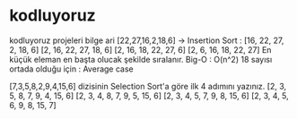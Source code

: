 # kodluyoruz
kodluyoruz projeleri bilge ari
[22,27,16,2,18,6] -> Insertion Sort : 
[16, 22, 27, 2, 18, 6]
[2, 16, 22, 27, 18, 6]
[2, 16, 18, 22, 27, 6]
[2, 6, 16, 18, 22, 27]
En küçük eleman en başta olucak şekilde sıralanır.
Big-O : O(n^2)
18 sayısı ortada olduğu için : Average case


[7,3,5,8,2,9,4,15,6] dizisinin Selection Sort'a göre ilk 4 adımını yazınız.
[2, 3, 5, 8, 7, 9, 4, 15, 6]
[2, 3, 4, 8, 7, 9, 5, 15, 6]
[2, 3, 4, 5, 7, 9, 8, 15, 6]
[2, 3, 4, 5, 6, 9, 8, 15, 7]
